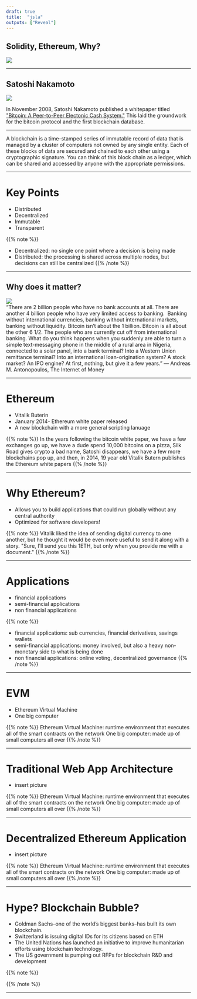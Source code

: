 ```yaml
--- 
draft: true
title:  "jsla"
outputs: ["Reveal"]
---
```


<section data-noprocess>
  <h1>Solidity, Ethereum, Why?</h1>
  <img src="./images/solidity.png" />
</section>


---

<section data-noprocess>
  <h1>Satoshi Nakamoto</h1>
  <img src="./images/mystery-person.png" />
  <p>In November 2008, Satoshi Nakamoto published a whitepaper titled <a href="https://bitcoin.org/bitcoin.pdf">"Bitcoin: A Peer-to-Peer Electonic Cash System."</a> This laid the groundwork for the bitcoin protocol and the first blockchain database.</p>
</section>

---

A blockchain is a time-stamped series of immutable record of data that is managed by a cluster of computers not owned by any single entity. Each of these blocks of data are secured and chained to each other using a cryptographic signature. You can think of this block chain as a ledger, which can be shared and accessed by anyone with the appropriate permissions.

---

# Key Points
- Distributed
- Decentralized
- Immutable
- Transparent

{{% note %}}
- Decentralized: no single one point where a decision is being made
- Distributed: the processing is shared across multiple nodes, but decisions can still be centralized
{{% /note %}}

---

<section data-noprocess>
  <h1>Why does it matter?</h1>
  <img src="./images/earth.jpg" />
  <aside class="notes">
    “There are 2 billion people who have no bank accounts at all. There are another 4 billion people who have very limited access to banking. ​ Banking without international currencies, banking without international markets, banking without liquidity. Bitcoin isn’t about the 1 billion. Bitcoin is all about the other 6 1/2. The people who are currently cut off from international banking. What do you think happens when you suddenly are able to turn a simple text-messaging phone in the middle of a rural area in Nigeria, connected to a solar panel, into a bank terminal? Into a Western Union remittance terminal? ​Into an international loan-origination system? A stock market? An IPO engine? At first, nothing, but give it a few years.” 
    ― Andreas M. Antonopoulos, The Internet of Money
</aside>
</section>

---

# Ethereum
- Vitalik Buterin
- January 2014- Ethereum white paper released
- A new blockchain with a more general scripting lanuage

{{% note %}}
In the years following the bitcoin white paper, we have a few exchanges go up, we have a dude spend 10,000 bitcoins on a pizza, Silk Road gives crypto a bad name, Satoshi disappears, we have a few more blockchains pop up, and then, in 2014, 19 year old Vitalik Butern publishes the Ethereum white papers
{{% /note %}}

---

# Why Ethereum?
- Allows you to build applications that could run globally without any central authority
- Optimized for software developers!

{{% note %}}
Vitalik liked the idea of sending digital currency to one another, but he thought it would be even more useful to send it along with a story. "Sure, I'll send you this 1ETH, but only when you provide me with a document."
{{% /note %}}

---

# Applications
- financial applications
- semi-financial applications
- non financial applications

{{% note %}}
- financial applications: sub currencies, financial derivatives, savings wallets
- semi-financial applications: money involved, but also a heavy non-monetary side to what is being done
- non financial applications: online voting, decentralized governance
{{% /note %}}

---

# EVM
- Ethereum Virtual Machine
- One big computer

{{% note %}}
Ethereum Virtual Machine: runtime environment that executes all of the smart contracts on the network
One big computer: made up of small computers all over
{{% /note %}}

---

# Traditional Web App Architecture
- insert picture

{{% note %}}
Ethereum Virtual Machine: runtime environment that executes all of the smart contracts on the network
One big computer: made up of small computers all over
{{% /note %}}

---

# Decentralized Ethereum Application
- insert picture

{{% note %}}
Ethereum Virtual Machine: runtime environment that executes all of the smart contracts on the network
One big computer: made up of small computers all over
{{% /note %}}

---

# Hype? Blockchain Bubble?
- Goldman Sachs–one of the world’s biggest banks–has built its own blockchain.
- Switzerland is issuing digital IDs for its citizens based on ETH
- The United Nations has launched an initiative to improve humanitarian efforts using blockchain technology.
- The US government is pumping out RFPs for blockchain R&D and development

{{% note %}}
  
{{% /note %}}

---
